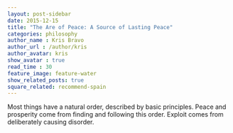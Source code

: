 ```yaml
---
layout: post-sidebar
date: 2015-12-15
title: "The Are of Peace: A Source of Lasting Peace"
categories: philosophy
author_name : Kris Bravo
author_url : /author/kris
author_avatar: kris
show_avatar : true
read_time : 30
feature_image: feature-water
show_related_posts: true
square_related: recommend-spain
---
```


Most things have a natural order, described by basic principles. Peace and prosperity come from finding and following this order. Exploit comes from deliberately causing disorder.

